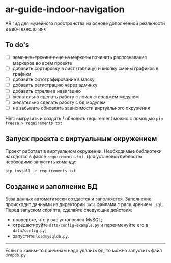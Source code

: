 # ar-guide-indoor-navigation

AR гид для музейного пространства на основе дополненной реальности в веб-технологиях

## To do's

- [ ] ~~заменить трекинг лица на маркеры~~ починить распознавание маркеров во всем проекте
- [ ] добавить сортировку в лист (таблицу) и кнопку смены графиков в графики
- [ ] добавить фотографирование в маску
- [ ] добавить регистрацию через админку
- [ ] добавить стрелки в навигацию
- [ ] желательно сделать работу с локал стораджем модулем
- [ ] желательно сделать работу с бд модулем
- [ ] не забывать обновлять зависимости виртуального окружения 

Hint: выгрузить и создать / обновить requirement можно с помощью `pip freeze > requirements.txt`

## Запуск проекта с виртуальным окружением
Проект работает в виртуальном окружении. Необходимые библиотеки находятся в файле `requirements.txt`. Для установки библиотек необходимо запустить команду:
```
pip install -r requirements.txt
```


## Создание и заполнение БД
База данных автоматитески создается и заполняется. Заполнение происходит данными из директории `data` файлами с расширением `.sql`. Перед запуском скрипта, сделайте следующие действия:
- проверьте, что у вас установлен MySQL;
- отредактируйте `data/config-example.py` и переименуйте его в `data/config.py`;
- запустите `loadmysqldb.py`.
---
Если по каким-то причинам надо удалить бд, то можно запустить файл `dropdb.py`